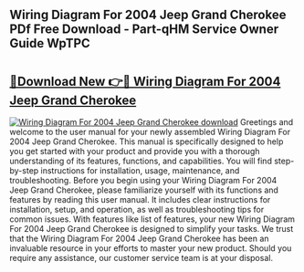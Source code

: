 ## Wiring Diagram For 2004 Jeep Grand Cherokee PDf Free Download - Part-qHM Service Owner Guide WpTPC

# <h2><a href="http://dft8uv7.blite.top/?on=Wiring+Diagram+For+2004+Jeep+Grand+Cherokee">🔗Download New 👉🔴 Wiring Diagram For 2004 Jeep Grand Cherokee</a></h2>

[![Wiring Diagram For 2004 Jeep Grand Cherokee download](https://i.imgur.com/lujVjoI.png)](http://dft8uv7.blite.top/?on=Wiring+Diagram+For+2004+Jeep+Grand+Cherokee)
Greetings and welcome to the user manual for your newly assembled Wiring Diagram For 2004 Jeep Grand Cherokee. This manual is specifically designed to help you get started with your product and provide you with a thorough understanding of its features, functions, and capabilities. You will find step-by-step instructions for installation, usage, maintenance, and troubleshooting. Before you begin using your Wiring Diagram For 2004 Jeep Grand Cherokee, please familiarize yourself with its functions and features by reading this user manual. It includes clear instructions for installation, setup, and operation, as well as troubleshooting tips for common issues. With features like list of features, your new Wiring Diagram For 2004 Jeep Grand Cherokee is designed to simplify your tasks. We trust that the Wiring Diagram For 2004 Jeep Grand Cherokee has been an invaluable resource in your efforts to master your new product. Should you require any assistance, our customer service team is at your disposal.
